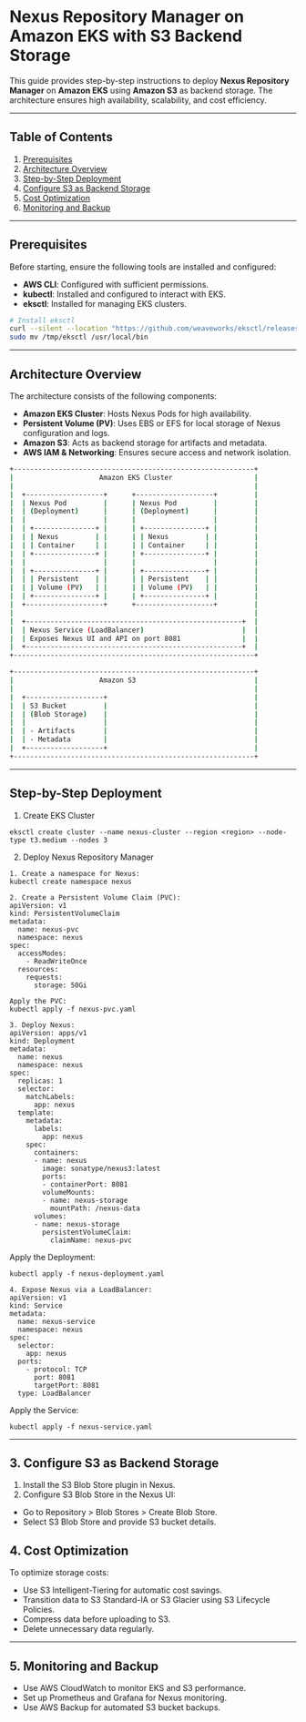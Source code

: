 
# Nexus Repository Manager on Amazon EKS with S3 Backend Storage

This guide provides step-by-step instructions to deploy **Nexus Repository Manager** on **Amazon EKS** using **Amazon S3** as backend storage. The architecture ensures high availability, scalability, and cost efficiency.

---

## Table of Contents
1. [Prerequisites](#prerequisites)
2. [Architecture Overview](#architecture-overview)
3. [Step-by-Step Deployment](#step-by-step-deployment)
4. [Configure S3 as Backend Storage](#Configure-S3-Backend)
5. [Cost Optimization](#cost-optimization)
6. [Monitoring and Backup](#monitoring-and-backup)

---

## Prerequisites

Before starting, ensure the following tools are installed and configured:
- **AWS CLI**: Configured with sufficient permissions.
- **kubectl**: Installed and configured to interact with EKS.
- **eksctl**: Installed for managing EKS clusters.

```bash
# Install eksctl
curl --silent --location "https://github.com/weaveworks/eksctl/releases/latest/download/eksctl_$(uname -s)_amd64.tar.gz" | tar xz -C /tmp
sudo mv /tmp/eksctl /usr/local/bin
```

---

## Architecture Overview
The architecture consists of the following components:
- **Amazon EKS Cluster**: Hosts Nexus Pods for high availability.
- **Persistent Volume (PV)**: Uses EBS or EFS for local storage of Nexus configuration and logs.
- **Amazon S3**: Acts as backend storage for artifacts and metadata.
- **AWS IAM & Networking**: Ensures secure access and network isolation.

```bash
+-----------------------------------------------------------+
|                     Amazon EKS Cluster                    |
|                                                           |
|  +-------------------+      +-------------------+         |
|  | Nexus Pod         |      | Nexus Pod         |         |
|  | (Deployment)      |      | (Deployment)      |         |
|  |                   |      |                   |         |
|  | +---------------+ |      | +---------------+ |         |
|  | | Nexus         | |      | | Nexus         | |         |
|  | | Container     | |      | | Container     | |         |
|  | +---------------+ |      | +---------------+ |         |
|  |                   |      |                   |         |
|  | +---------------+ |      | +---------------+ |         |
|  | | Persistent    | |      | | Persistent    | |         |
|  | | Volume (PV)   | |      | | Volume (PV)   | |         |
|  | +---------------+ |      | +---------------+ |         |
|  +-------------------+      +-------------------+         |
|                                                           |
|  +-----------------------------------------------------+  |
|  | Nexus Service (LoadBalancer)                        |  |
|  | Exposes Nexus UI and API on port 8081               |  |
|  +-----------------------------------------------------+  |
+-----------------------------------------------------------+

+-----------------------------------------------------------+
|                     Amazon S3                             |
|                                                           |
|  +-------------------+                                    |
|  | S3 Bucket         |                                    |
|  | (Blob Storage)    |                                    |
|  |                   |                                    |
|  | - Artifacts       |                                    |
|  | - Metadata        |                                    |
|  +-------------------+                                    |
+-----------------------------------------------------------+
```
---

## Step-by-Step Deployment
1. Create EKS Cluster
```
eksctl create cluster --name nexus-cluster --region <region> --node-type t3.medium --nodes 3
```

2. Deploy Nexus Repository Manager
```
1. Create a namespace for Nexus:
kubectl create namespace nexus
```
```
2. Create a Persistent Volume Claim (PVC):
apiVersion: v1
kind: PersistentVolumeClaim
metadata:
  name: nexus-pvc
  namespace: nexus
spec:
  accessModes:
    - ReadWriteOnce
  resources:
    requests:
      storage: 50Gi
```
```
Apply the PVC:
kubectl apply -f nexus-pvc.yaml
```
```
3. Deploy Nexus:
apiVersion: apps/v1
kind: Deployment
metadata:
  name: nexus
  namespace: nexus
spec:
  replicas: 1
  selector:
    matchLabels:
      app: nexus
  template:
    metadata:
      labels:
        app: nexus
    spec:
      containers:
      - name: nexus
        image: sonatype/nexus3:latest
        ports:
        - containerPort: 8081
        volumeMounts:
        - name: nexus-storage
          mountPath: /nexus-data
      volumes:
      - name: nexus-storage
        persistentVolumeClaim:
          claimName: nexus-pvc
```
Apply the Deployment:
```
kubectl apply -f nexus-deployment.yaml
```
```
4. Expose Nexus via a LoadBalancer:
apiVersion: v1
kind: Service
metadata:
  name: nexus-service
  namespace: nexus
spec:
  selector:
    app: nexus
  ports:
    - protocol: TCP
      port: 8081
      targetPort: 8081
  type: LoadBalancer

```
Apply the Service:
```
kubectl apply -f nexus-service.yaml

```
---

## 3. Configure S3 as Backend Storage

1. Install the S3 Blob Store plugin in Nexus.
2. Configure S3 Blob Store in the Nexus UI:
- Go to Repository > Blob Stores > Create Blob Store.
- Select S3 Blob Store and provide S3 bucket details.
  
## 4. Cost Optimization
To optimize storage costs:
- Use S3 Intelligent-Tiering for automatic cost savings.
- Transition data to S3 Standard-IA or S3 Glacier using S3 Lifecycle Policies.
- Compress data before uploading to S3.
- Delete unnecessary data regularly.
---
## 5. Monitoring and Backup
- Use AWS CloudWatch to monitor EKS and S3 performance.
- Set up Prometheus and Grafana for Nexus monitoring.
- Use AWS Backup for automated S3 bucket backups.
